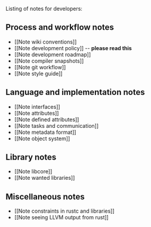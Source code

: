 Listing of notes for developers:

## Process and workflow notes

* [[Note wiki conventions]]
* [[Note development policy]] -- **please read this**
* [[Note development roadmap]]
* [[Note compiler snapshots]]
* [[Note git workflow]]
* [[Note style guide]]

## Language and implementation notes

* [[Note interfaces]]
* [[Note attributes]]
* [[Note defined attributes]]
* [[Note tasks and communication]]
* [[Note metadata format]]
* [[Note object system]]

## Library notes

* [[Note libcore]]
* [[Note wanted libraries]]

## Miscellaneous notes

* [[Note constraints in rustc and libraries]]
* [[Note seeing LLVM output from rust]]
